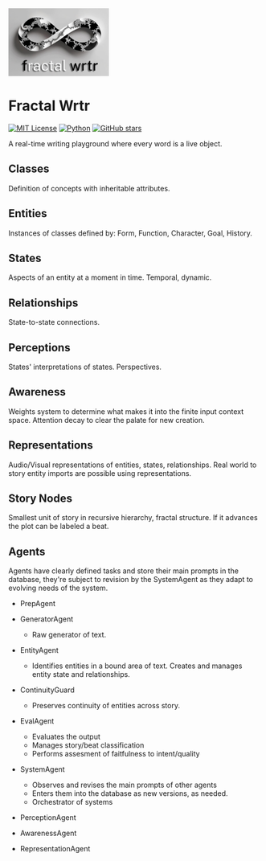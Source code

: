 <img src="static/logo.png" width="200">

# Fractal Wrtr
[![MIT License](https://img.shields.io/badge/License-MIT-green.svg)](LICENSE)
[![Python](https://img.shields.io/badge/Python-3.8+-blue.svg)](https://python.org)
[![GitHub stars](https://img.shields.io/github/stars/alperenguman/fwrtr?style=social)](https://github.com/alperenguman/fwrtr)

A real-time writing playground where every word is a live object.


## Classes
Definition of concepts with inheritable attributes.

## Entities
Instances of classes defined by:
Form, Function, Character, Goal, History.

## States
Aspects of an entity at a moment in time. Temporal, dynamic.

## Relationships
State-to-state connections.

## Perceptions
States' interpretations of states. Perspectives.

## Awareness
Weights system to determine what makes it into the finite input context space. Attention decay to clear the palate for new creation.

## Representations
Audio/Visual representations of entities, states, relationships.
Real world to story entity imports are possible using representations.

## Story Nodes
Smallest unit of story in recursive hierarchy, fractal structure. If it advances the plot can be labeled a beat.

## Agents
Agents have clearly defined tasks and store their main prompts in the database, they're subject to revision by the SystemAgent as they adapt to evolving needs of the system.

* PrepAgent

- GeneratorAgent
	- Raw generator of text.

- EntityAgent
	- Identifies entities in a bound area of text. Creates and manages entity state and relationships.

- ContinuityGuard
	- Preserves continuity of entities across story.

- EvalAgent
	- Evaluates the output 
	- Manages story/beat classification 
	- Performs assesment of faitfulness to intent/quality

- SystemAgent
	- Observes and revises the main prompts of other agents 
	- Enters them into the database as new versions, as needed. 
	- Orchestrator of systems

- PerceptionAgent

- AwarenessAgent

- RepresentationAgent